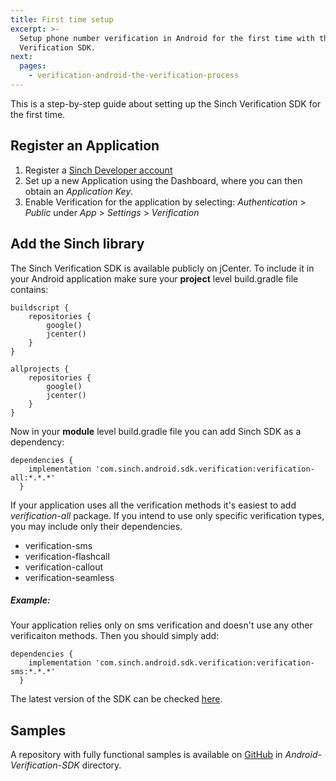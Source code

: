 ```yaml
---
title: First time setup
excerpt: >-
  Setup phone number verification in Android for the first time with the Sinch
  Verification SDK.
next:
  pages:
    - verification-android-the-verification-process
---
```

This is a step-by-step guide about setting up the Sinch Verification SDK for the first time.

## Register an Application

1.  Register a [Sinch Developer account](https://portal.sinch.com/#/signup)
2.  Set up a new Application using the Dashboard, where you can then obtain an *Application Key*.
3.  Enable Verification for the application by selecting: *Authentication* \> *Public* under *App* \> *Settings* \> *Verification*

## Add the Sinch library

The Sinch Verification SDK is available publicly on jCenter. To include it in your Android application make sure your **project** level build.gradle file contains:

```text
buildscript {
    repositories {
        google()
        jcenter()
    }
}

allprojects {
    repositories {
        google()
        jcenter()
    }
}
```

Now in your **module** level build.gradle file you can add Sinch SDK as a dependency:

```text
dependencies {
    implementation 'com.sinch.android.sdk.verification:verification-all:*.*.*'
  }
```

If your application uses all the verification methods it's easiest to add _verification-all_ package. If you intend to use only specific verification types, you may include only their dependencies.
- verification-sms
- verification-flashcall
- verification-callout
- verification-seamless

##### Example:

Your application relies only on sms verification and doesn't use any other verificaiton methods. Then you should simply add:

```text
dependencies {
    implementation 'com.sinch.android.sdk.verification:verification-sms:*.*.*'
  }
```

The latest version of the SDK can be checked [here](https://bintray.com/sinch/com.sinch.android.sdk.verification).

## Samples

A repository with fully functional samples is available on [GitHub](https://github.com/sinch/verification-samples) in _Android-Verification-SDK_ directory.
